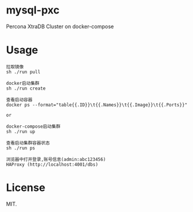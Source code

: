 # mysql-pxc
Percona XtraDB Cluster on docker-compose

# Usage

```
拉取镜像
sh ./run pull

docker启动集群
sh ./run create

查看启动容器
docker ps --format="table{{.ID}}\t{{.Names}}\t{{.Image}}\t{{.Ports}}"

or

docker-compose启动集群
sh ./run up

查看启动集群容器状态
sh ./run ps

浏览器中打开登录,账号信息(admin:abc123456)
HAProxy (http://localhost:4001/dbs)
```

# License

MIT.
